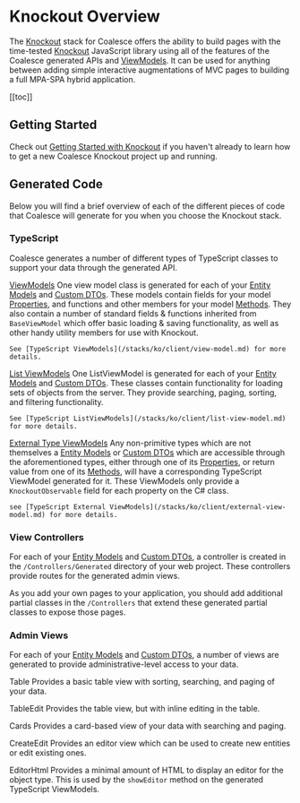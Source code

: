 
# Knockout Overview

The [Knockout](http://knockoutjs.com/) stack for Coalesce offers the ability to build pages with the time-tested [Knockout](http://knockoutjs.com/) JavaScript library using all of the features of the Coalesce generated APIs and [ViewModels](/stacks/disambiguation/view-model.md). It can be used for anything between adding simple interactive augmentations of MVC pages to building a full MPA-SPA hybrid application.

[[toc]]

## Getting Started

Check out [Getting Started with Knockout](/stacks/ko/getting-started.md) if you haven't already to learn how to get a new Coalesce Knockout project up and running.

## Generated Code

Below you will find a brief overview of each of the different pieces of code that Coalesce will generate for you when you choose the Knockout stack.

### TypeScript

Coalesce generates a number of different types of TypeScript classes to support your data through the generated API.


[ViewModels](/stacks/ko/client/view-model.md)
    One view model class is generated for each of your [Entity Models](/modeling/model-types/entities.md) and [Custom DTOs](/modeling/model-types/dtos.md). These models contain fields for your model [Properties](/modeling/model-components/properties.md), and functions and other members for your model [Methods](/modeling/model-components/methods.md). They also contain a number of standard fields & functions inherited from `BaseViewModel` which offer basic loading & saving functionality, as well as other handy utility members for use with Knockout.

    See [TypeScript ViewModels](/stacks/ko/client/view-model.md) for more details.

[List ViewModels](/stacks/ko/client/list-view-model.md)
    One ListViewModel is generated for each of your [Entity Models](/modeling/model-types/entities.md) and [Custom DTOs](/modeling/model-types/dtos.md). These classes contain functionality for loading sets of objects from the server. They provide searching, paging, sorting, and filtering functionality.

    See [TypeScript ListViewModels](/stacks/ko/client/list-view-model.md) for more details.

[External Type ViewModels](/stacks/ko/client/external-view-model.md)
    Any non-primitive types which are not themselves a [Entity Models](/modeling/model-types/entities.md) or [Custom DTOs](/modeling/model-types/dtos.md) which are accessible through the aforementioned types, either through one of its [Properties](/modeling/model-components/properties.md), or return value from one of its [Methods](/modeling/model-components/methods.md), will have a corresponding TypeScript ViewModel generated for it. These ViewModels only provide a `KnockoutObservable` field for each property on the C# class.

    see [TypeScript External ViewModels](/stacks/ko/client/external-view-model.md) for more details.


### View Controllers

For each of your [Entity Models](/modeling/model-types/entities.md) and [Custom DTOs](/modeling/model-types/dtos.md), a controller is created in the ``/Controllers/Generated`` directory of your web project. These controllers provide routes for the generated admin views.

As you add your own pages to your application, you should add additional partial classes in the ``/Controllers`` that extend these generated partial classes to expose those pages.


### Admin Views

For each of your [Entity Models](/modeling/model-types/entities.md) and [Custom DTOs](/modeling/model-types/dtos.md), a number of views are generated to provide administrative-level access to your data.

Table
    Provides a basic table view with sorting, searching, and paging of your data.

TableEdit
    Provides the table view, but with inline editing in the table.

Cards
    Provides a card-based view of your data with searching and paging.

CreateEdit
    Provides an editor view which can be used to create new entities or edit existing ones.

EditorHtml
    Provides a minimal amount of HTML to display an editor for the object type. This is used by the `showEditor` method on the generated TypeScript ViewModels.

